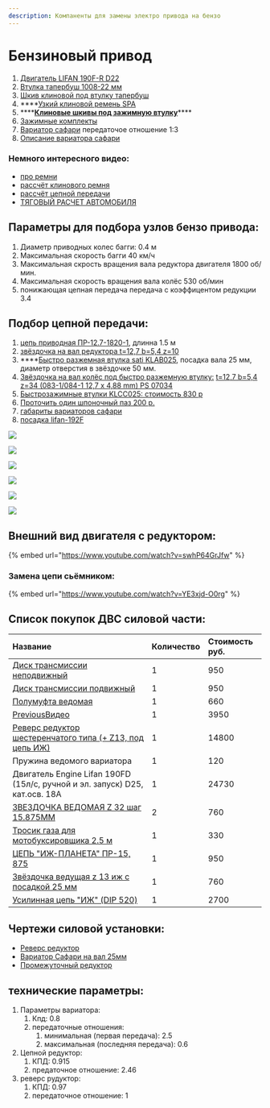 ```yaml
---
description: Компаненты для замены электро привода на бензо
---
```


# Бензиновый привод

1. [Двигатель  LIFAN 190F-R D22](https://www.vseinstrumenti.ru/rashodnie-materialy/sadovaya-tehnika/dvigateli/lifan/lifan-dvigatel-benzinovyj-190f-r-15-l-s-190f-r/?gclid=Cj0KCQjwudb3BRC9ARIsAEa-vUsLSs8IDqYrmFQnnES7zEqw_ItfvyozoNizmLdQc3TjysqokWvsGAgaAtYbEALw_wcB)
2. [Втулка тапербуш 1008-22 мм](https://technobearing.ru/eshop1/product/52298611)
3. [Шкив клиновой под втулку тапербуш](https://technobearing.ru/eshop1/product/47736811)
4. \*\*\*\*[Узкий клиновой ремень SPA ](https://technobearing.ru/eshop1/product/remen-sati-spa800)
5. \*\*\*\*[**Клиновые шкивы под зажимную втулку**](http://sati-spb.ru/catalog/klinovie_shkivi_lockdevice)\*\*\*\*
6. [Зажимные комплекты](http://sati-spb.ru/catalog/zazhimnie_komplekti)
7. [Вариатор сафари](http://motodom.su/variator-safari-v-sbore.html) передаточое отношение 1:3
8. [Описание вариатора сафари](http://motosobaky.ru/publikacii/variator-safari-dlya-motobuksirovshhikov-pravila-obsluzhivaniya-i-ekspluatatsii/)

### Немного интересного видео:

* [про ремни](https://www.youtube.com/watch?v=sot8ii_vDBc)
* [рассчёт клинового ремня](https://www.youtube.com/watch?v=Lb8ii6uodEk)
* [рассчёт цепной передачи](http://nizrp.narod.ru/raschcepper.pdf)
* [ТЯГОВЫЙ РАСЧЕТ АВТОМОБИЛЯ](http://e.lib.vlsu.ru/bitstream/123456789/7005/1/01699.pdf)

## Параметры для подбора узлов бензо привода:

1. Диаметр приводных колес багги: 0.4 м
2. Максимальная скорость багги 40 км/ч
3. Максимальная скрость вращения вала редуктора двигателя 1800 об/мин.
4. Максимальная скорость вращения вала колёс 530 об/мин
5. понижающая цепная передача передача с коэффицентом редукции 3.4 

##  Подбор цепной передачи:

1. [цепь приводная ПР-12.7-1820-1](https://podolsk-privod.ru/catalog/cepi-privodnye/tsepi-privodnye), длинна 1.5 м
2. [звёздочка на вал редуктора t=12,7 b=5,4 z=10](https://podolsk-privod.ru/catalog/zvezdochki/zvezdochki-dlya-cepey-proizvodstva-ooo-podolsk-privod)
3. \*\*\*\*[Быстро разжемная втулка sati KLAB025](https://podolsk-privod.ru/sites/default/files/bistrozajimnaya_vtulka_0.pdf), посадка вала 25 мм,  диаметр отверстия в звёздочке  50 мм.
4. [Звёздочка на вал колёс под быстро разжемную втулку:](https://podolsk-privod.ru/sites/default/files/zvezdochki_pod_rastochku.pdf) [t=12,7 b=5,4 ](https://podolsk-privod.ru/catalog/zvezdochki/zvezdochki-dlya-cepey-proizvodstva-ooo-podolsk-privod)[ z=34 \(083-1/084-1 12,7 x 4,88 mm\) PS 07034](https://podolsk-privod.ru/sites/default/files/zvezdochki_pod_rastochku.pdf)
5. [Быстрозажимные втулки KLCC025: стоимость  830 р](https://podolsk-privod.ru/)
6. [Проточить один шпоночный паз 200 р. ](https://podolsk-privod.ru/)
7. [габариты вариаторов сафари](http://motodom.su/osnovnye-tekhnicheskie-dannye-zapchastej.html)
8. [посадка lifan-192F](http://motodom.su/dvigatel-lifan-192f.html)

 

![](.gitbook/assets/variator-shema.jpg)

 

![](.gitbook/assets/variato_s_razmerami.jpg)

 

![](.gitbook/assets/revers_s_razmerami.jpg)

![](.gitbook/assets/screenshot-from-2020-07-06-14-51-00.png)

![](.gitbook/assets/92434-8_1.jpg)

 

![](.gitbook/assets/screenshot-from-2020-07-06-15-01-10.png)

## Внешний вид двигателя с редуктором:

{% embed url="https://www.youtube.com/watch?v=swhP64GrJfw" %}



###  Замена цепи сьёмником:

{% embed url="https://www.youtube.com/watch?v=YE3xjd-O0rg" %}

## Список покупок ДВС силовой части:

| Название | Количество | Стоимость руб. |
| :--- | :--- | :--- |
| [Диск трансмиссии неподвижный](http://motodom.su/disk-transmissii-nepodvizhnyj-vedomyj.html) | 1 | 950 |
| [Диск трансмиссии подвижный](http://motodom.su/disk-transmissii-podvizhnyj.html) | 1 | 950 |
| [Полумуфта ведомая](http://motodom.su/polumufta-vedomogo-shkiva.html) | 1 | 660 |
| [PreviousВидео](https://app.gitbook.com/@simple-buggi/s/project/video) | 1 | 3950 |
| [Реверс редуктор шестеренчатого типа \(+ Z13, под цепь ИЖ\) ](http://shop.motodom.su/revers-reduktory/119-revers-reduktor-shesterenchatyj.html) | 1 | 14800 |
| Пружина ведомого вариатора  | 1 | 120 |
| Двигатель Engine Lifan 190FD \(15л/с, ручной и эл. запуск\) D25, кат.осв. 18А  | 1 | 24730 |
| [ЗВЕЗДОЧКА ВЕДОМАЯ Z 32 шаг 15.875ММ](http://motodom.su/zvezdochka-vedomaya-z-32-izh.html) | 2 | 760 |
| [Тросик газа для мотобуксировщика 2.5 м](http://motodom.su/trosik-gaza-dlya-motobuksirovshchika.html) | 1 | 330 |
| [ЦЕПЬ "ИЖ-ПЛАНЕТА" ПР-15, 875](http://motodom.su/tsep-izhevskaya.html) | 1 | 950 |
| [Звёздочка ведущая z 13 иж с посадкой 25 мм](http://motodom.su/zvezdochka-vedushchaya-z-13-izh.html) | 1 | 760 |
| [Усилинная цепь "ИЖ" \(DIP 520\)](http://motodom.su/usilennaya-tsep-izh-dip-520.html) | 1 | 2700 |

## Чертежи силовой установки:

* [Реверс редуктор](https://cad.onshape.com/documents/b21316542eaf4da69c60d175/w/06073950ddc738940ec0cbc6/e/4e540706f26acaefa303e9b4)
* [Вариатор Сафари на вал 25мм](https://cad.onshape.com/documents/b21316542eaf4da69c60d175/w/06073950ddc738940ec0cbc6/e/5a8fceadc55ac71bed73c51a)
* [Промежуточный редуктор](https://cad.onshape.com/documents/b21316542eaf4da69c60d175/w/06073950ddc738940ec0cbc6/e/dd4903b0372316712a77f2de) 

## технические параметры:

1. Параметры вариатора:
   1. Кпд: 0.8
   2. передаточные отношения:
      1. минимальная \(первая передача\): 2.5
      2. максимальная \(последняя передача\): 0.6
2. Цепной редуктор:
   1. КПД: 0.915
   2. предаточное отношение: 2.46
3. реверс рудуктор:
   1. КПД: 0.97
   2. передаточное отношение: 1






